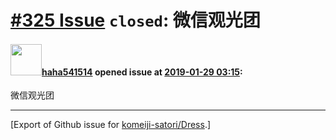 # [\#325 Issue](https://github.com/komeiji-satori/Dress/issues/325) `closed`: 微信观光团

#### <img src="https://avatars.githubusercontent.com/u/24688319?u=e19fb3bdc5ef54d5a8c9cfb6b478f63f125e0c3a&v=4" width="50">[haha541514](https://github.com/haha541514) opened issue at [2019-01-29 03:15](https://github.com/komeiji-satori/Dress/issues/325):

微信观光团




-------------------------------------------------------------------------------



[Export of Github issue for [komeiji-satori/Dress](https://github.com/komeiji-satori/Dress).]
